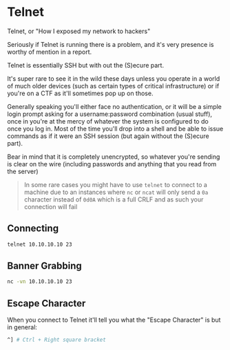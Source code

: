 # Telnet

Telnet, or "How I exposed my network to hackers"

Seriously if Telnet is running there is a problem, and it's very presence is worthy of mention in a report.

Telnet is essentially SSH but with out the (S)ecure part.

It's super rare to see it in the wild these days unless you operate in a world of much older devices (such as certain types of critical infrastructure) or if you're on a CTF as it'll sometimes pop up on those. 

Generally speaking you'll either face no authentication, or it will be a simple login prompt asking for a username:password combination (usual stuff), once in you're at the mercy of whatever the system is configured to do once you log in. Most of the time you'll drop into a shell and be able to issue commands as if it were an SSH session (but again without the (S)ecure part).

Bear in mind that it is completely unencrypted, so whatever you're sending is clear on the wire (including passwords and anything that you read from the server)

> In some rare cases you might have to use `telnet` to connect to a machine due to an  instances where `nc` or `ncat` will only send a `0a` character instead of `0d0A` which is a full CRLF and  as such your connection will fail

## Connecting

```bash
telnet 10.10.10.10 23
```

## Banner Grabbing

```bash
nc -vn 10.10.10.10 23
```

## Escape Character

When you connect to Telnet it'll tell you what the "Escape Character" is but in general:

```bash
^] # Ctrl + Right square bracket
```

